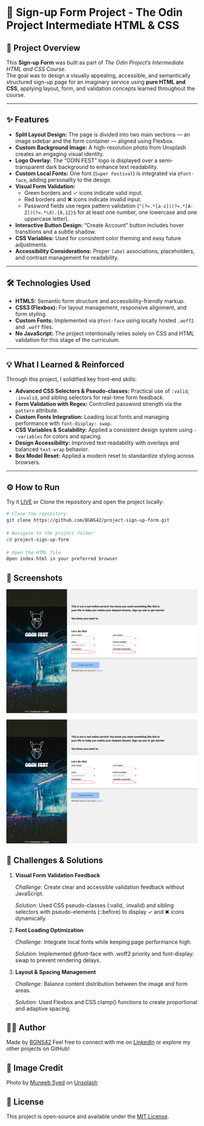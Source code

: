 # 📝 Sign-up Form Project - The Odin Project Intermediate HTML & CSS

## 🚀 Project Overview

This **Sign-up Form** was built as part of *The Odin Project’s Intermediate HTML and CSS Course*.  
The goal was to design a visually appealing, accessible, and semantically structured sign-up page for an imaginary service using **pure HTML and CSS**, applying layout, form, and validation concepts learned throughout the course.

---

## ✨ Features

- **Split Layout Design:** The page is divided into two main sections — an image sidebar and the form container — aligned using Flexbox.  
- **Custom Background Image:** A high-resolution photo from Unsplash creates an engaging visual identity.  
- **Logo Overlay:** The “ODIN FEST” logo is displayed over a semi-transparent dark background to enhance text readability.  
- **Custom Local Fonts:** One font (`Super Festival`) is integrated via `@font-face`, adding personality to the design.  
- **Visual Form Validation:**  
  - Green borders and ✓ icons indicate valid input.  
  - Red borders and ✖ icons indicate invalid input.  
  - Password fields use regex pattern validation (`^(?=.*[a-z])(?=.*[A-Z])(?=.*\d).{8,12}$` for at least one number, one lowercase and one uppercase letter).  
- **Interactive Button Design:** “Create Account” button includes hover transitions and a subtle shadow.  
- **CSS Variables:** Used for consistent color theming and easy future adjustments.  
- **Accessibility Considerations:** Proper `label` associations, placeholders, and contrast management for readability.

---

## 🛠️ Technologies Used

- **HTML5:** Semantic form structure and accessibility-friendly markup.  
- **CSS3 (Flexbox):** For layout management, responsive alignment, and form styling.  
- **Custom Fonts:** Implemented via `@font-face` using locally hosted `.woff2` and `.woff` files.  
- **No JavaScript:** The project intentionally relies solely on CSS and HTML validation for this stage of the curriculum.

---

## 💡 What I Learned & Reinforced

Through this project, I solidified key front-end skills:

- **Advanced CSS Selectors & Pseudo-classes:** Practical use of `:valid`, `:invalid`, and sibling selectors for real-time form feedback.  
- **Form Validation with Regex:** Controlled password strength via the `pattern` attribute.  
- **Custom Fonts Integration:** Loading local fonts and managing performance with `font-display: swap`.  
- **CSS Variables & Scalability:** Applied a consistent design system using `--variables` for colors and spacing.  
- **Design Accessibility:** Improved text readability with overlays and balanced `text-wrap` behavior.  
- **Box Model Reset:** Applied a modern reset to standardize styling across browsers.

---

## ⚙️ How to Run

Try it [LIVE](https://bgns42.github.io/project-sign-up-form/) or Clone the repository and open the project locally:

```bash
# Clone the repository
git clone https://github.com/BGNS42/project-sign-up-form.git

# Navigate to the project folder
cd project-sign-up-form

# Open the HTML file
Open index.html in your preferred browser
```

## 📸 Screenshots
![empty form](image-1.png)

![validated form](image.png)

## 🚧 Challenges & Solutions

1. **Visual Form Validation Feedback**

    *Challenge*: Create clear and accessible validation feedback without JavaScript.

    *Solution*: Used CSS pseudo-classes (:valid, :invalid) and sibling selectors with pseudo-elements (::before) to display ✓ and ✖ icons dynamically.

2. **Font Loading Optimization**

    *Challenge*: Integrate local fonts while keeping page performance high.

    *Solution*: Implemented @font-face with .woff2 priority and font-display: swap to prevent rendering delays.

3. **Layout & Spacing Management**

    *Challenge*: Balance content distribution between the image and form areas.

    *Solution*: Used Flexbox and CSS clamp() functions to create proportional and adaptive spacing.

## 🧑‍💻 Author
Made by [BGNS42](https://github.com/bgns42)
Feel free to connect with me on [LinkedIn](https://www.linkedin.com/in/igor-carrasco) or explore my other projects on GitHub!

## 📸 Image Credit

Photo by [Muneeb Syed](https://unsplash.com/pt-br/@muneebs?utm_content=creditCopyText&utm_medium=referral&utm_source=unsplash) on [Unsplash](https://unsplash.com/pt-br/fotografias/multidao-e-palco-4_M8uIfPEZw?utm_content=creditCopyText&utm_medium=referral&utm_source=unsplash)

## 📄 License
This project is open-source and available under the [MIT License](https://github.com/BGNS42/Project-Etch-a-Sketch/blob/main/LICENSE).
